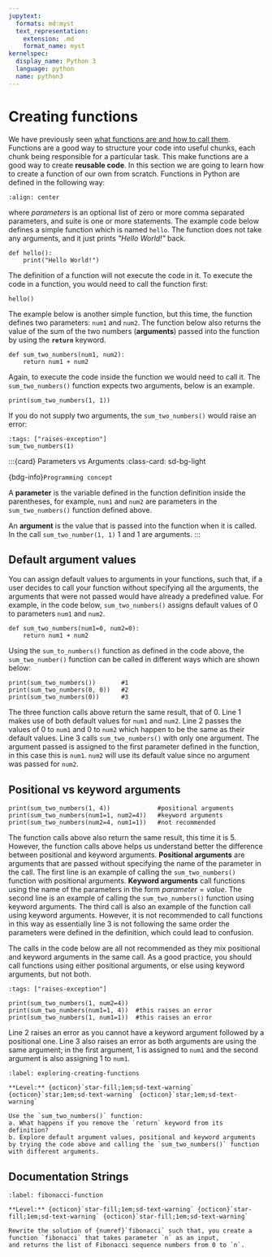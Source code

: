 ```yaml
---
jupytext:
  formats: md:myst
  text_representation:
    extension: .md
    format_name: myst
kernelspec:
  display_name: Python 3
  language: python
  name: python3
---
```


# Creating functions

We have previously seen [what functions are and how to call them](calling-functions).  Functions are a good way to structure 
your code into useful chunks, each chunk being responsible for a particular task.  This make functions are a good way 
to create **reusable code**. In this section we are going to learn how to create a function of our own from scratch. 
Functions in Python are defined in the following way:

```{image} images/def-function.png
:align: center
```
where *parameters* is an optional list of zero or more comma separated parameters, and suite is one or more statements. The example code below defines a simple 
function which is named `hello`.  The function does not take any arguments, and it just prints *"Hello World!"* back.

```{code-cell} ipython3
def hello():
    print("Hello World!")
```
The definition of a function will not execute the code in it.  To execute the code in a function, you would need to call the 
function first:

```{code-cell} ipython3
hello()
```

The example below is another simple function, but this time, the function defines two parameters: `num1` and `num2`. The 
function below also returns the value of the sum of the two numbers (**arguments**) passed into the function by using the 
**`return`** keyword.  

```{code-cell} ipython3
def sum_two_numbers(num1, num2):
    return num1 + num2
```
Again, to execute the code inside the function we would need to call it.  The `sum_two_numbers()` function expects two arguments, below is 
an example.

```{code-cell} ipython3
print(sum_two_numbers(1, 1))
```

If you do not supply two arguments, the `sum_two_numbers()` would raise an error:

```{code-cell} ipython3
:tags: ["raises-exception"]
sum_two_numbers(1)
```

:::{card} Parameters vs Arguments
:class-card: sd-bg-light

{bdg-info}`Programming concept`

A **parameter** is the variable defined in the function definition inside the parentheses, for example, `num1` and `num2` are parameters
in the `sum_two_numbers()` function defined above.

An **argument** is the value that is passed into the function when it is called. In the call `sum_two_number(1, 1)` 1 and 1 are arguments.
:::

## Default argument values
You can assign default values to arguments in your functions, such that, if a user decides to call your function without 
specifying all the arguments, the arguments that were not passed would have already a predefined value.  For example, in the code 
below, `sum_two_numbers()` assigns default values of 0 to parameters `num1` and `num2`.  

```{code-cell} ipython3
def sum_two_numbers(num1=0, num2=0):
    return num1 + num2
```

Using the `sum_to_numbers()` function as defined in the code above, the `sum_two_number()` function can be called in 
different ways which are shown below:

```{code-cell} ipython3
print(sum_two_numbers())       #1
print(sum_two_numbers(0, 0))   #2
print(sum_two_numbers(0))      #3
```
The three function calls above return the same result, that of 0.  Line 1 makes use of both default values for `num1` and `num2`. 
Line 2 passes the values of 0 to `num1` and 0 to `num2` which happen to be the same as their default values.  Line 3 
calls `sum_two_numbers()` with only one argument.  The argument passed is assigned to the first parameter defined in the function, in this 
case this is `num1`.  `num2` will use its default value since no argument was passed for `num2`.  

## Positional vs keyword arguments

```{code-cell}
print(sum_two_numbers(1, 4))             #positional arguments
print(sum_two_numbers(num1=1, num2=4))   #keyword arguments
print(sum_two_numbers(num2=4, num1=1))   #not recommended
```
The function calls above also return the same result, this time it is 5.  However, the function calls above helps us understand 
better the difference between positional and keyword arguments.  **Positional arguments** are arguments that are passed without 
specifying the name of the parameter in the call.  The first line is an example of calling the `sum_two_numbers()` function 
with positional arguments.  **Keyword arguments** call functions using the name of the parameters in the form $parameter = value$. 
The second line is an example of calling the `sum_two_numbers()` function using keyword arguments.  The third call is also an 
example of the function call using keyword arguments.  However, it is not recommended to call functions in this way as essentially line 3 
is not following the same order the parameters were defined in the definition, which could lead to confusion.

The calls in the code below are all not recommended as they mix positional and keyword arguments in the same call. 
As a good practice, you should call functions using either positional arguments, or else using keyword arguments, but not both.

```{code-cell} ipython3
:tags: ["raises-exception"]

print(sum_two_numbers(1, num2=4))
print(sum_two_numbers(num1=1, 4))  #this raises an error
print(sum_two_numbers(1, num1=1))  #this raises an error
```

Line 2 raises an error as you cannot have a keyword argument followed by a positional one.  Line 3 also raises an error 
as both arguments are using the same argument; in the first argument, 1 is assigned to `num1` and the second argument is also assigning 1 to `num1`.

```{exercise} Exploring creating functions
:label: exploring-creating-functions

**Level:** {octicon}`star-fill;1em;sd-text-warning` {octicon}`star;1em;sd-text-warning` {octicon}`star;1em;sd-text-warning`

Use the `sum_two_numbers()` function:  
a. What happens if you remove the `return` keyword from its definition?  
b. Explore default argument values, positional and keyword arguments by trying the code above and calling the `sum_two_numbers()` function with different arguments.

```

## Documentation Strings


```{exercise} The Fibonacci sequence function
:label: fibonacci-function

**Level:** {octicon}`star-fill;1em;sd-text-warning` {octicon}`star-fill;1em;sd-text-warning` {octicon}`star-fill;1em;sd-text-warning`

Rewrite the solution of {numref}`fibonacci` such that, you create a function `fibonacci` that takes parameter `n` as an input, 
and returns the list of Fibonacci sequence numbers from 0 to `n`.

```


[//]: # (## Variable scope)




